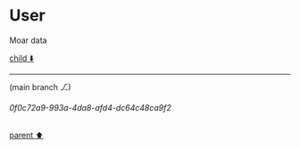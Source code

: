# User

Moar data

[child ⬇️](#0f0c72a9-993a-4da8-afd4-dc64c48ca9f2)

---

(main branch ⎇)
###### 0f0c72a9-993a-4da8-afd4-dc64c48ca9f2
[parent ⬆️](#aaa27efc-c28c-43f2-aeaf-4582a914d51e)
